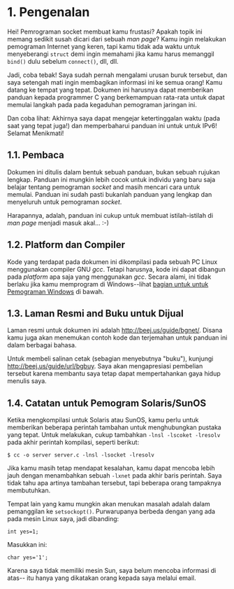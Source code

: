 # 1. Pengenalan

Hei! Pemrograman socket membuat kamu frustasi? Apakah topik ini memang sedikit
susah dicari dari sebuah _man page_? Kamu ingin melakukan pemograman Internet
yang keren, tapi kamu tidak ada waktu untuk menyeberangi `struct` demi ingin 
memahami jika kamu harus memanggil `bind()` dulu sebelum `connect()`, dll, dll.

Jadi, coba tebak! Saya sudah pernah mengalami urusan buruk tersebut, dan saya
setengah mati ingin membagikan informasi ini ke semua orang! Kamu datang ke
tempat yang tepat. Dokumen ini harusnya dapat memberikan panduan kepada
programmer C yang berkemampuan rata-rata untuk dapat memulai langkah pada
pada kegaduhan pemograman jaringan ini.

Dan coba lihat: Akhirnya saya dapat mengejar ketertinggalan waktu
(pada saat yang tepat juga!) dan memperbaharui panduan ini untuk untuk IPv6!
Selamat Menikmati!

## 1.1. Pembaca

Dokumen ini ditulis dalam bentuk sebuah panduan, bukan sebuah rujukan lengkap.
Panduan ini mungkin lebih cocok untuk individu yang baru saja belajar tentang
pemograman _socket_ and masih mencari cara untuk memulai. Panduan ini sudah
pasti bukanlah panduan yang lengkap dan menyeluruh untuk pemograman _socket_.

Harapannya, adalah, panduan ini cukup untuk membuat istilah-istilah di
_man page_ menjadi masuk akal... :-)

## 1.2. Platform dan Compiler

Kode yang terdapat pada dokumen ini dikompilasi pada sebuah PC Linux
menggunakan compiler GNU *gcc*. Tetapi harusnya, kode ini dapat dibangun 
pada _platform_ apa saja yang menggunakan *gcc*. Secara alami, ini tidak 
berlaku jika kamu memprogram di Windows--lihat 
[bagian untuk untuk Pemograman Windows](#1-5-catatan-untuk-programmer-windows)
di bawah.

## 1.3. Laman Resmi and Buku untuk Dijual

Laman resmi untuk dokumen ini adalah http://beej.us/guide/bgnet/. Disana
kamu juga akan menemukan contoh kode dan terjemahan untuk panduan ini dalam
berbagai bahasa.

Untuk membeli salinan cetak (sebagian menyebutnya "buku"), kunjungi 
http://beej.us/guide/url/bgbuy. Saya akan mengapresiasi pembelian tersebut
karena membantu saya tetap dapat mempertahankan gaya hidup menulis saya.

## 1.4. Catatan untuk Pemogram Solaris/SunOS

Ketika mengkompilasi untuk Solaris atau SunOS, kamu perlu untuk memberikan
beberapa perintah tambahan untuk menghubungkan pustaka yang tepat. Untuk 
melakukan, cukup tambahkan `-lnsl -lscoket -lresolv` pada akhir perintah
kompilasi, seperti berikut:

```
$ cc -o server server.c -lnsl -lsocket -lresolv
```

Jika kamu masih tetap mendapat kesalahan, kamu dapat mencoba lebih jauh dengan
menambahkan sebuah `-lxnet` pada akhir baris perintah. Saya tidak tahu apa 
artinya tambahan tersebut, tapi beberapa orang tampaknya membutuhkan.

Tempat lain yang kamu mungkin akan menukan masalah adalah dalam pemanggilan ke
`setsockopt()`. Purwarupanya berbeda dengan yang ada pada mesin Linux saya, 
jadi dibanding:

```
int yes=1;
```

Masukkan ini:

```
char yes='1';
```

Karena saya tidak memiliki mesin Sun, saya belum mencoba informasi di atas--
itu hanya yang dikatakan orang kepada saya melalui email.
